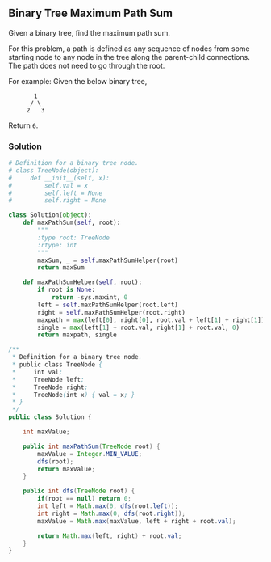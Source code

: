 ## Binary Tree Maximum Path Sum

Given a binary tree, find the maximum path sum.

For this problem, a path is defined as any sequence of nodes from some starting node to any node in the tree along the parent-child connections. The path does not need to go through the root.

For example:
Given the below binary tree,
```
       1
      / \
     2   3
```
Return `6`.

### Solution

```python
# Definition for a binary tree node.
# class TreeNode(object):
#     def __init__(self, x):
#         self.val = x
#         self.left = None
#         self.right = None

class Solution(object):
    def maxPathSum(self, root):
        """
        :type root: TreeNode
        :rtype: int
        """
        maxSum, _ = self.maxPathSumHelper(root)
        return maxSum

    def maxPathSumHelper(self, root):
        if root is None:
            return -sys.maxint, 0
        left = self.maxPathSumHelper(root.left)
        right = self.maxPathSumHelper(root.right)
        maxpath = max(left[0], right[0], root.val + left[1] + right[1])
        single = max(left[1] + root.val, right[1] + root.val, 0)
        return maxpath, single
```

```java
/**
 * Definition for a binary tree node.
 * public class TreeNode {
 *     int val;
 *     TreeNode left;
 *     TreeNode right;
 *     TreeNode(int x) { val = x; }
 * }
 */
public class Solution {

    int maxValue;

    public int maxPathSum(TreeNode root) {
        maxValue = Integer.MIN_VALUE;
        dfs(root);
        return maxValue;
    }

    public int dfs(TreeNode root) {
        if(root == null) return 0;
        int left = Math.max(0, dfs(root.left));
        int right = Math.max(0, dfs(root.right));
        maxValue = Math.max(maxValue, left + right + root.val);

        return Math.max(left, right) + root.val;
    }
}
```
